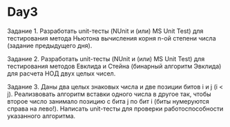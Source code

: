 # Day3
Задание 1. Разработать unit-тесты (NUnit и (или) MS Unit Test) для тестирования метода Ньютона вычисления корня n-ой степени числа (задание предыдущего дня).

Задание 2. Разработать unit-тесты (NUnit и (или) MS Unit Test)  для тестирования методов Евклида и Стейна (бинарный алгоритм Эвклида) для расчета НОД двух целых чисел.

Задание 3. Даны два целых знаковых числа и две позиции битов i и j (i < j). Реализвовать алгоритм вставки одного числа в другое так, чтобы второе число занимало позицию с бита j по бит i (биты нумеруются справа на лево!). Написать unit-тесты для проверки работоспособности указанного алгоритма.
